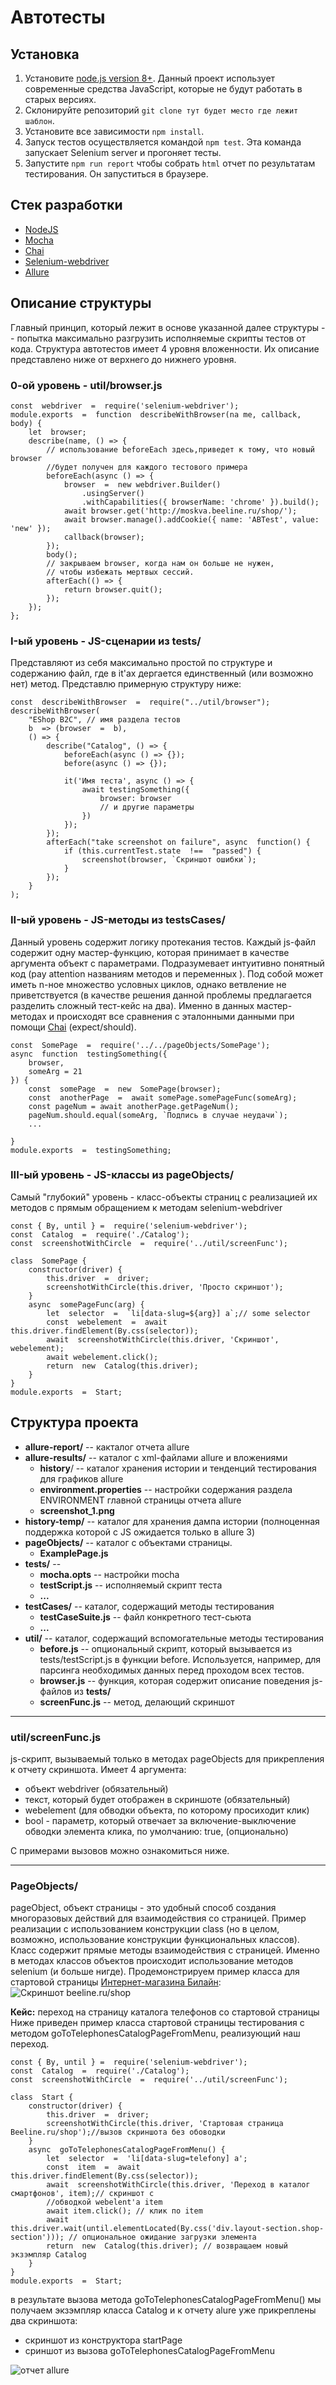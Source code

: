 
# Автотесты

## Установка
1. Установите [node.js version 8+]. Данный проект использует современные средства JavaScript, которые не будут работать в старых версиях.
2. Склонируйте репозиторий `git clone тут будет место где лежит шаблон`.
3. Установите все зависимости `npm install`.
4. Запуск тестов осуществляется командой `npm test`. Эта команда запускает Selenium server и прогоняет тесты.
5. Запустите `npm run report` чтобы собрать `html` отчет по результатам тестирования. Он запуститься в браузере.

## Стек разработки 
* [NodeJS]
* [Mocha]
* [Chai]
* [Selenium-webdriver]
* [Allure]

## Описание структуры
Главный принцип, который лежит в основе указанной далее структуры -- попытка максимально разгрузить исполняемые скрипты тестов от кода. Структура автотестов имеет 4 уровня вложенности. Их описание представлено ниже от верхнего до нижнего уровня.

### 0-ой уровень - util/browser.js
```
const  webdriver  =  require('selenium-webdriver');
module.exports  =  function  describeWithBrowser(na me, callback, body) {
	let  browser;
	describe(name, () => {
		// использование beforeEach здесь,приведет к тому, что новый browser 
		//будет получен для каждого тестового примера
		beforeEach(async () => {
			browser  =  new webdriver.Builder()
				.usingServer()
				.withCapabilities({ browserName: 'chrome' }).build();
			await browser.get('http://moskva.beeline.ru/shop/');
			await browser.manage().addCookie({ name: 'ABTest', value: 'new' });
			callback(browser);
		});
		body();
		// закрываем browser, когда нам он больше не нужен,
		// чтобы избежать мертвых сессий.
		afterEach(() => {
			return browser.quit();
		});
	});
};
```
### I-ый уровень - JS-сценарии из tests/
Представляют из себя максимально простой по структуре и содержанию файл, где в it'ах дергается единственный (или возможно нет) метод. Представлю примерную структуру ниже:
```
const  describeWithBrowser  =  require("../util/browser");
describeWithBrowser(
	"EShop B2C", // имя раздела тестов
	b  => (browser  =  b), 
	() => {
		describe("Catalog", () => {
			beforeEach(async () => {});
			before(async () => {});
			
			it('Имя теста', async () => {
				await testingSomething({
					browser: browser
					// и другие параметры
				})
			});
		});
		afterEach("take screenshot on failure", async  function() {
			if (this.currentTest.state  !==  "passed") {
				screenshot(browser, `Скриншот ошибки`);
			}
		});
	}
);
```
### II-ый уровень - JS-методы из testsCases/
Данный уровень содержит логику протекания тестов. Каждый js-файл содержит одну мастер-функцию, которая принимает в качестве аргумента объект c параметрами.  Подразумевает интуитивно понятный код  (pay attention названиям методов и переменных ). Под собой может иметь n-ное множество условных циклов, однако ветвление не приветствуется (в качестве решения данной проблемы предлагается разделить сложный тест-кейс на два).
Именно в данных мастер-методах и происходят все сравнения с эталонными данными при помощи [Chai] (expect/should).
```
const  SomePage  =  require('../../pageObjects/SomePage');
async  function  testingSomething({
	browser,
	someArg = 21 
}) {
	const  somePage  =  new  SomePage(browser);
	const  anotherPage  =  await somePage.somePageFunc(someArg);
	const pageNum = await anotherPage.getPageNum();
	pageNum.should.equal(someArg, `Подпись в случае неудачи`);
	...
	
}
module.exports  =  testingSomething;
```
### III-ый уровень - JS-классы из pageObjects/
Самый "глубокий" уровень -  класс-объекты страниц c реализацией их методов с прямым обращением к методам selenium-webdriver
```
const { By, until } =  require('selenium-webdriver');
const  Catalog  =  require('./Catalog');
const  screenshotWithCircle  =  require('../util/screenFunc');

class  SomePage {
	constructor(driver) {
		this.driver  =  driver;
		screenshotWithCircle(this.driver, 'Просто скриншот');
	}
	async  somePageFunc(arg) {
		let  selector  =  `li[data-slug=${arg}] a`;// some selector
		const  webelement  =  await  this.driver.findElement(By.css(selector));
		await  screenshotWithCircle(this.driver, 'Скриншот', webelement);
		await webelement.click();
		return  new  Catalog(this.driver);
	}
}
module.exports  =  Start;
```


## Структура проекта

*  **allure-report/** -- какталог отчета allure
*  **allure-results/** -- каталог с xml-файлами allure и вложениями
	* **history**/ -- каталог хранения истории и тенденций тестирования для графиков allure
	* **environment.properties** -- настройки содержания раздела ENVIRONMENT главной страницы отчета allure
	*  **screenshot_1.png**
*  **history-temp/** -- каталог для хранения дампа истории (полноценная поддержка которой с JS ожидается только в allure 3)
*  **pageObjects/** -- каталог с объектами страницы. 
	* **ExamplePage.js** 
*  **tests/** --
	* **mocha.opts** -- настройки mocha
	* **testScript.js** -- исполняемый скрипт теста
	*  **...**
*  **testCases/** -- каталог, содержащий методы тестирования
	* **testCaseSuite.js** --  файл конкретного тест-сьюта
	* **...**
* **util/** -- каталог, содержащий вспомогательные методы тестирования
	* **before.js** -- опциональный скрипт, который вызывается из tests/testScript.js в функции before. Используется, например, для парсинга необходимых данных перед проходом всех тестов.
	* **browser.js** -- функция, которая содержит описание поведения js-файлов из **tests/**
	* **screenFunc.js** -- метод, делающий скриншот
***
### util/screenFunc.js
js-скрипт, вызываемый только в методах pageObjects для прикрепления к отчету скриншота. Имеет 4 аргумента:
* объект webdriver (обязательный)
* текст, который будет отображен в скриншоте (обязательный)
* webelement (для обводки объекта, по которому просиходит клик)
* bool - параметр, который отвечает за включение-выключение обводки элемента клика, по умолчанию: true, (опционально)

С примерами вызовов можно ознакомиться ниже.
***
### PageObjects/

pageObject, объект страницы - это удобный способ создания многоразовых действий для взаимодействия со страницей. Пример реализации c использованием конструкции class (но в целом, возможно, использование  конструкции функциональных классов). Класс содержит прямые методы взаимодействия с страницей. Именно в методах классов объектов происходит использование методов selenium (и больше нигде). Продемонстрируем пример класса для стартовой страницы [Интернет-магазина Билайн](beeline.ru/shop): 
![Скриншот beeline.ru/shop](https://raw.githubusercontent.com/dmred/screens/master/startPage.png "Стартовая страница интернет магазина")

**Кейс:** переход на страницу каталога телефонов со стартовой страницы
Ниже приведен пример класса стартовой страницы тестирования  с методом goToTelephonesCatalogPageFromMenu, реализующий наш переход.
```
const { By, until } =  require('selenium-webdriver');
const  Catalog  =  require('./Catalog');
const  screenshotWithCircle  =  require('../util/screenFunc');

class  Start {
	constructor(driver) {
		this.driver  =  driver;
		screenshotWithCircle(this.driver, 'Стартовая страница Beeline.ru/shop');//вызов скриншота без обоводки
	}
	async  goToTelephonesCatalogPageFromMenu() {
		let  selector  =  'li[data-slug=telefony] a';
		const  item  =  await  this.driver.findElement(By.css(selector));
		await  screenshotWithCircle(this.driver, 'Переход в каталог смартфонов', item);// скриншот с 
		//обводкой webelent'a item
		await item.click(); // клик по item
		await  this.driver.wait(until.elementLocated(By.css('div.layout-section.shop-section'))); // опциональное ожидание загрузки элемента
		return  new  Catalog(this.driver); // возвращаем новый экзэмпляр Catalog
	}
}
module.exports  =  Start;
```
в результате вызова метода goToTelephonesCatalogPageFromMenu()  мы получаем экзэмпляр класса Catalog и к отчету alure уже прикреплены два скриншота:
* скриншот из конструктора startPage
* сриншот из вызова goToTelephonesCatalogPageFromMenu 

![отчет allure](https://raw.githubusercontent.com/dmred/screens/master/attachmentsExample.png)


[node.js version 8+]: https://nodejs.org/en/download/
[NodeJS]: https://nodejs.org/en/
[Mocha]: https://mochajs.org/
[Chai]: http://www.chaijs.com/
[Selenium-webdriver]: http://seleniumhq.github.io/selenium/docs/api/javascript/
[Allure]:http://allure.qatools.ru/
